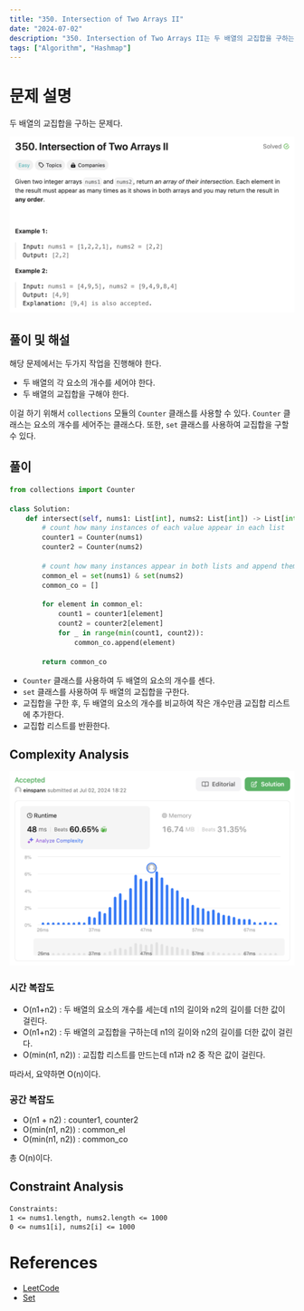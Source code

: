 ```yaml
---
title: "350. Intersection of Two Arrays II"
date: "2024-07-02"
description: "350. Intersection of Two Arrays II는 두 배열의 교집합을 구하는 문제다."
tags: ["Algorithm", "Hashmap"]
---
```


# 문제 설명
두 배열의 교집합을 구하는 문제다.

![350](../../../images/LEET/350/350.png)

## 풀이 및 해설
해당 문제에서는 두가지 작업을 진행해야 한다.
- 두 배열의 각 요소의 개수를 세어야 한다.
- 두 배열의 교집합을 구해야 한다.

이걸 하기 위해서 `collections` 모듈의 `Counter` 클래스를 사용할 수 있다. `Counter` 클래스는 요소의 개수를 세어주는 클래스다. 또한, `set` 클래스를 사용하여 교집합을 구할 수 있다.

## 풀이
```python
from collections import Counter

class Solution:
    def intersect(self, nums1: List[int], nums2: List[int]) -> List[int]:
        # count how many instances of each value appear in each list
        counter1 = Counter(nums1)
        counter2 = Counter(nums2)

        # count how many instances appear in both lists and append them to a new list
        common_el = set(nums1) & set(nums2)
        common_co = []

        for element in common_el:
            count1 = counter1[element]
            count2 = counter2[element]
            for _ in range(min(count1, count2)):
                common_co.append(element)
        
        return common_co
```
- `Counter` 클래스를 사용하여 두 배열의 요소의 개수를 센다.
- `set` 클래스를 사용하여 두 배열의 교집합을 구한다.
- 교집합을 구한 후, 두 배열의 요소의 개수를 비교하여 작은 개수만큼 교집합 리스트에 추가한다.
- 교집합 리스트를 반환한다.

## Complexity Analysis
![tc](../../../images/LEET/350/tc.png)

### 시간 복잡도
- O(n1+n2) : 두 배열의 요소의 개수를 세는데 n1의 길이와 n2의 길이를 더한 값이 걸린다.
- O(n1+n2) : 두 배열의 교집합을 구하는데 n1의 길이와 n2의 길이를 더한 값이 걸린다.
- O(min(n1, n2)) : 교집합 리스트를 만드는데 n1과 n2 중 작은 값이 걸린다.

따라서, 요약하면 O(n)이다.

### 공간 복잡도
- O(n1 + n2) : counter1, counter2
- O(min(n1, n2)) : common_el
- O(min(n1, n2)) : common_co

총 O(n)이다.

## Constraint Analysis
```
Constraints:  
1 <= nums1.length, nums2.length <= 1000  
0 <= nums1[i], nums2[i] <= 1000  
```

# References
- [LeetCode](https://leetcode.com/problems/intersection-of-two-arrays-ii/)
- [Set](https://docs.python.org/3/library/stdtypes.html#set)
